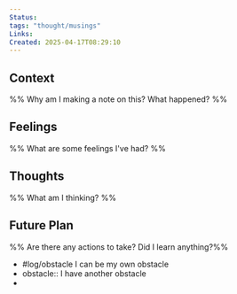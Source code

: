 ```yaml
---
Status: 
tags: "thought/musings"
Links: 
Created: 2025-04-17T08:29:10
---
```

## Context
%% Why am I making a note on this? What happened? %%

## Feelings
%% What are some feelings I've had? %%

## Thoughts
%% What am I thinking? %%

## Future Plan
%% Are there any actions to take? Did I learn anything?%%
- #log/obstacle I can be my own obstacle
- obstacle:: I have another obstacle
- 
